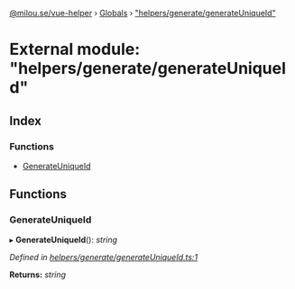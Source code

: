 [@milou.se/vue-helper](../README.md) › [Globals](../globals.md) › ["helpers/generate/generateUniqueId"](_helpers_generate_generateuniqueid_.md)

# External module: "helpers/generate/generateUniqueId"

## Index

### Functions

* [GenerateUniqueId](_helpers_generate_generateuniqueid_.md#generateuniqueid)

## Functions

###  GenerateUniqueId

▸ **GenerateUniqueId**(): *string*

*Defined in [helpers/generate/generateUniqueId.ts:1](https://github.com/milou-se/milou-vue-helper/blob/83c1a21/src/helpers/generate/generateUniqueId.ts#L1)*

**Returns:** *string*
